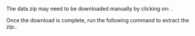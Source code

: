The data zip may need to be downloaded manually by clicking on: .

Once the download is complete, run the following command to extract the zip:.
